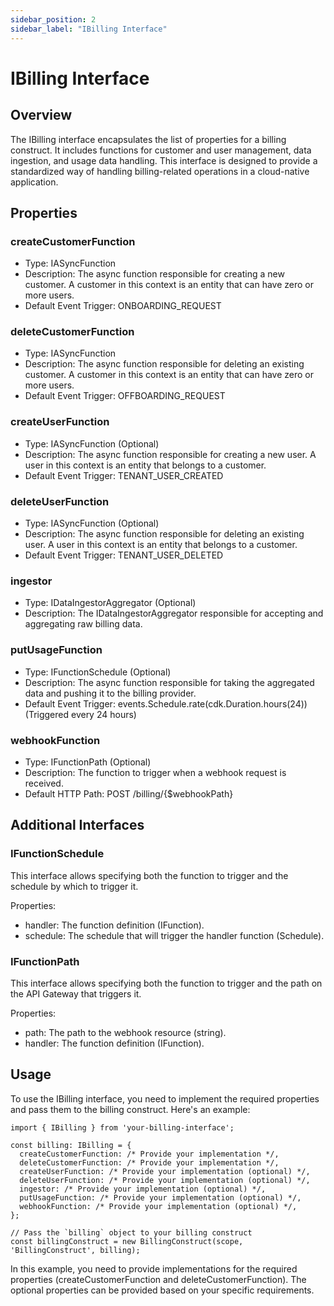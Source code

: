 ```yaml
---
sidebar_position: 2
sidebar_label: "IBilling Interface"
---
```


# IBilling Interface

## Overview

The IBilling interface encapsulates the list of properties for a billing construct. It includes functions for customer and user management, data ingestion, and usage data handling. This interface is designed to provide a standardized way of handling billing-related operations in a cloud-native application.

## Properties

### createCustomerFunction

- Type: IASyncFunction
- Description: The async function responsible for creating a new customer. A customer in this context is an entity that can have zero or more users.
- Default Event Trigger: ONBOARDING_REQUEST

### deleteCustomerFunction

- Type: IASyncFunction
- Description: The async function responsible for deleting an existing customer. A customer in this context is an entity that can have zero or more users.
- Default Event Trigger: OFFBOARDING_REQUEST

### createUserFunction

- Type: IASyncFunction (Optional)
- Description: The async function responsible for creating a new user. A user in this context is an entity that belongs to a customer.
- Default Event Trigger: TENANT_USER_CREATED

### deleteUserFunction

- Type: IASyncFunction (Optional)
- Description: The async function responsible for deleting an existing user. A user in this context is an entity that belongs to a customer.
- Default Event Trigger: TENANT_USER_DELETED

### ingestor

- Type: IDataIngestorAggregator (Optional)
- Description: The IDataIngestorAggregator responsible for accepting and aggregating raw billing data.

### putUsageFunction

- Type: IFunctionSchedule (Optional)
- Description: The async function responsible for taking the aggregated data and pushing it to the billing provider.
- Default Event Trigger: events.Schedule.rate(cdk.Duration.hours(24)) (Triggered every 24 hours)

### webhookFunction

- Type: IFunctionPath (Optional)
- Description: The function to trigger when a webhook request is received.
- Default HTTP Path: POST /billing/\{$webhookPath}

## Additional Interfaces

### IFunctionSchedule

This interface allows specifying both the function to trigger and the schedule by which to trigger it.

Properties:

- handler: The function definition (IFunction).
- schedule: The schedule that will trigger the handler function (Schedule).

### IFunctionPath

This interface allows specifying both the function to trigger and the path on the API Gateway that triggers it.

Properties:

- path: The path to the webhook resource (string).
- handler: The function definition (IFunction).

## Usage

To use the IBilling interface, you need to implement the required properties and pass them to the billing construct. Here's an example:

```
import { IBilling } from 'your-billing-interface';

const billing: IBilling = {
  createCustomerFunction: /* Provide your implementation */,
  deleteCustomerFunction: /* Provide your implementation */,
  createUserFunction: /* Provide your implementation (optional) */,
  deleteUserFunction: /* Provide your implementation (optional) */,
  ingestor: /* Provide your implementation (optional) */,
  putUsageFunction: /* Provide your implementation (optional) */,
  webhookFunction: /* Provide your implementation (optional) */,
};

// Pass the `billing` object to your billing construct
const billingConstruct = new BillingConstruct(scope, 'BillingConstruct', billing);
```
In this example, you need to provide implementations for the required properties (createCustomerFunction and deleteCustomerFunction). The optional properties can be provided based on your specific requirements.